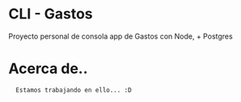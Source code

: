 # CLI - Gastos

Proyecto personal de consola app de Gastos con Node, + Postgres

# Acerca de..
```
  Estamos trabajando en ello... :D
```
